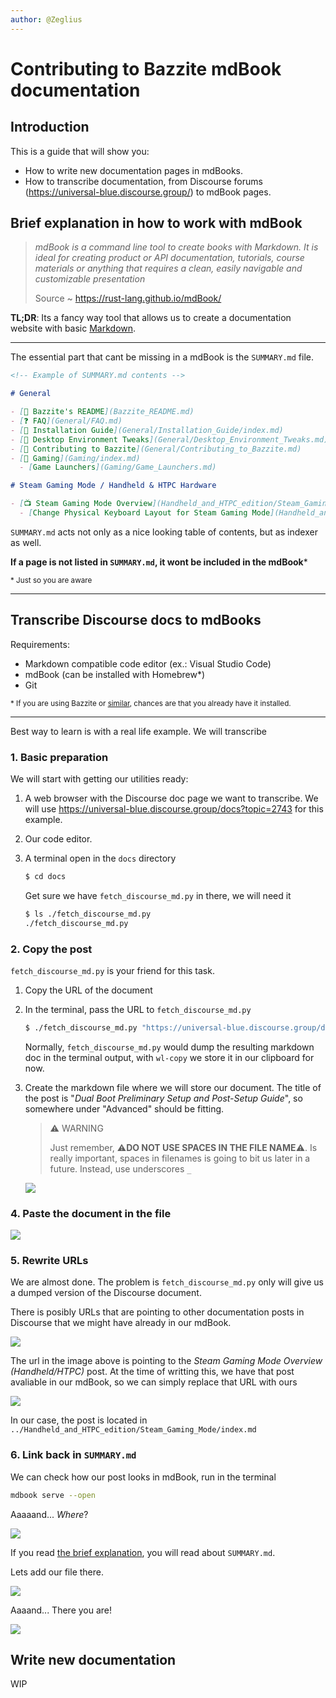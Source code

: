 ```yaml
---
author: @Zeglius
---
```


# Contributing to Bazzite mdBook documentation

## Introduction

This is a guide that will show you:

- How to write new documentation pages in mdBooks.
- How to transcribe documentation, from Discourse forums (https://universal-blue.discourse.group/) to mdBook pages.

## Brief explanation in how to work with mdBook

> _mdBook is a command line tool to create books with Markdown. It is ideal for creating product or API documentation, tutorials, course materials or anything that requires a clean, easily navigable and customizable presentation_
>
> Source ~ https://rust-lang.github.io/mdBook/

**TL;DR**: Its a fancy way tool that allows us to create a documentation website with basic [Markdown](https://commonmark.org/help/).

---

The essential part that cant be missing in a mdBook is the `SUMMARY.md` file.

```md
<!-- Example of SUMMARY.md contents -->

# General

- [📜 Bazzite's README](Bazzite_README.md)
- [❓️ FAQ](General/FAQ.md)
- [📖 Installation Guide](General/Installation_Guide/index.md)
- [📝 Desktop Environment Tweaks](General/Desktop_Environment_Tweaks.md)
- [🤝 Contributing to Bazzite](General/Contributing_to_Bazzite.md)
- [🎲 Gaming](Gaming/index.md)
  - [Game Launchers](Gaming/Game_Launchers.md)

# Steam Gaming Mode / Handheld & HTPC Hardware

- [📺️ Steam Gaming Mode Overview](Handheld_and_HTPC_edition/Steam_Gaming_Mode/index.md)
  - [Change Physical Keyboard Layout for Steam Gaming Mode](Handheld_and_HTPC_edition/Change_Physical_Keyboard_Layout_for_Steam_Gaming_Mode.md)
```

`SUMMARY.md` acts not only as a nice looking table of contents, but as indexer as well.

**If a page is not listed in `SUMMARY.md`, it wont be included in the mdBook**\*

<small>\* Just so you are aware </small>

---

## Transcribe Discourse docs to mdBooks

Requirements:

- Markdown compatible code editor (ex.: Visual Studio Code)
- mdBook (can be installed with Homebrew\*)
- Git

<small>\* If you are using Bazzite or [similar](https://universal-blue.org/), chances are that you already have it installed.</small>

---

Best way to learn is with a real life example. We will transcribe

### 1. Basic preparation

We will start with getting our utilities ready:

1. A web browser with the Discourse doc page we want to transcribe. We will use <https://universal-blue.discourse.group/docs?topic=2743> for this example.
2. Our code editor.
3. A terminal open in the `docs` directory

   ```sh
   $ cd docs
   ```

   Get sure we have `fetch_discourse_md.py` in there, we will need it

   ```sh
   $ ls ./fetch_discourse_md.py
   ./fetch_discourse_md.py
   ```

### 2. Copy the post

`fetch_discourse_md.py` is your friend for this task.

1. Copy the URL of the document
2. In the terminal, pass the URL to `fetch_discourse_md.py`

   ```sh
   $ ./fetch_discourse_md.py "https://universal-blue.discourse.group/docs?topic=2743" | wl-copy
   ```

   Normally, `fetch_discourse_md.py` would dump the resulting markdown doc in the terminal output, with `wl-copy` we store it in our clipboard for now.

3. Create the markdown file where we will store our document. The title of the post is "_Dual Boot Preliminary Setup and Post-Setup Guide_", so somewhere under "Advanced" should be fitting.

   > ⚠️ WARNING
   >
   > Just remember, ⚠️**DO NOT USE SPACES IN THE FILE NAME**⚠️. Is really important, spaces in filenames is going to bit us later in a future.
   > Instead, use underscores `_`

   ![](./src/img/doc_guide_filename.jpg)

### 4. Paste the document in the file

![](./src/img/doc_guide_paste.jpg)

### 5. Rewrite URLs

We are almost done. The problem is `fetch_discourse_md.py` only will give us a dumped version of the Discourse document.

There is posibly URLs that are pointing to other documentation posts in Discourse that we might have already in our mdBook.

![](./src/img/doc_guide_discourse_url.jpg)

The url in the image above is pointing to the _Steam Gaming Mode Overview (Handheld/HTPC)_ post.
At the time of writting this, we have that post avaliable in our mdBook, so we can simply replace that URL with ours

![](./src/img/doc_guide_rewrite_url.jpg)

In our case, the post is located in `../Handheld_and_HTPC_edition/Steam_Gaming_Mode/index.md`

### 6. Link back in `SUMMARY.md`

We can check how our post looks in mdBook, run in the terminal

```sh
mdbook serve --open
```

Aaaaand... _Where_?

![](./src/img/doc_guide_where_did_go.jpg)

If you read [the brief explanation](#brief-explanation-in-how-to-work-with-mdbook), you will read about `SUMMARY.md`.

Lets add our file there.

![](./src/img/doc_guide_add_summary.jpg)

Aaaand... There you are!

![](./src/img/doc_guide_there_you_are.jpg)

## Write new documentation

WIP
